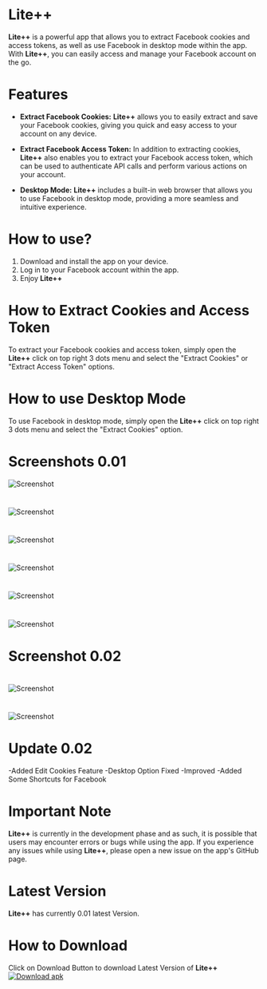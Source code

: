 # Lite++
**Lite++** is a powerful app that allows you to extract Facebook cookies and access tokens, as well as use Facebook in desktop mode within the app. With **Lite++**, you can easily access and manage your Facebook account on the go.

# Features
- **Extract Facebook Cookies:**
**Lite++** allows you to easily extract and save your Facebook cookies, giving you quick and easy access to your account on any device.

- **Extract Facebook Access Token:**
In addition to extracting cookies, **Lite++** also enables you to extract your Facebook access token, which can be used to authenticate API calls and perform various actions on your account.

- **Desktop Mode:**
**Lite++** includes a built-in web browser that allows you to use Facebook in desktop mode, providing a more seamless and intuitive experience.

# How to use?
1. Download and install the app on your device.
2. Log in to your Facebook account within the app.
3. Enjoy **Lite++**

# How to Extract Cookies and Access Token 
To extract your Facebook cookies and access token, simply open the **Lite++** click on top right 3 dots menu and select the "Extract Cookies" or "Extract Access Token" options.

# How to use Desktop Mode
To use Facebook in desktop mode, simply open the **Lite++** click on top right 3 dots menu and select the "Extract Cookies" option.

# Screenshots 0.01
![Screenshot](https://raw.githubusercontent.com/farhanaliofficial/Lite/main/Screenshots/1.jpg)
#
![Screenshot](https://raw.githubusercontent.com/farhanaliofficial/Lite/main/Screenshots/2.jpg)
#
![Screenshot](https://raw.githubusercontent.com/farhanaliofficial/Lite/main/Screenshots/3.jpg)
#
![Screenshot](https://raw.githubusercontent.com/farhanaliofficial/Lite/main/Screenshots/4.jpg)
#
![Screenshot](https://raw.githubusercontent.com/farhanaliofficial/Lite/main/Screenshots/5.jpg)
#
![Screenshot](https://raw.githubusercontent.com/farhanaliofficial/Lite/main/Screenshots/6.png)

# Screenshot 0.02
#
![Screenshot](https://raw.githubusercontent.com/farhanaliofficial/Lite/main/Screenshots/7.png)
#
![Screenshot](https://raw.githubusercontent.com/farhanaliofficial/Lite/main/Screenshots/8.png)

# Update 0.02
-Added Edit Cookies Feature
-Desktop Option Fixed
-Improved
-Added Some Shortcuts for Facebook

# Important Note
**Lite++** is currently in the development phase and as such, it is possible that users may encounter errors or bugs while using the app. If you experience any issues while using **Lite++**, please open a new issue on the app's GitHub page.

# Latest Version
**Lite++** has currently 0.01 latest Version.

# How to Download
Click on Download Button to download Latest Version of **Lite++**<br>
[![Download apk](https://custom-icon-badges.herokuapp.com/badge/-Download-blue?style=for-the-badge&logo=download&logoColor=white "Download Apk")](https://www.mediafire.com/file/gbwypjy3694qcrl/Lite%252B%252B_0.02_Farhan_Ali.apk/file)
